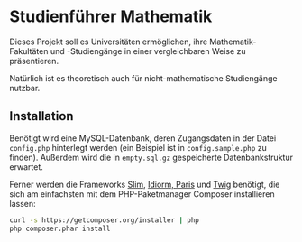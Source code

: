 Studienführer Mathematik
========================

Dieses Projekt soll es Universitäten ermöglichen, ihre Mathematik-Fakultäten
und -Studiengänge in einer vergleichbaren Weise zu präsentieren.

Natürlich ist es theoretisch auch für nicht-mathematische Studiengänge nutzbar.

Installation
------------

Benötigt wird eine MySQL-Datenbank, deren Zugangsdaten in der Datei
`config.php` hinterlegt werden (ein Beispiel ist in `config.sample.php` zu
finden). Außerdem wird die in `empty.sql.gz` gespeicherte Datenbankstruktur
erwartet.

Ferner werden die Frameworks [Slim], [Idiorm, Paris] und [Twig]
benötigt, die sich am einfachsten mit dem PHP-Paketmanager Composer
installieren lassen:

```bash
curl -s https://getcomposer.org/installer | php
php composer.phar install
```

[Slim]: http://slimframework.com/
[Idiorm, Paris]: http://j4mie.github.io/idiormandparis/
[Twig]: http://twig.sensiolabs.org/
